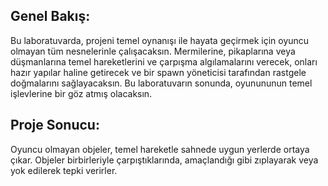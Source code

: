 ## Genel Bakış:
Bu laboratuvarda, projeni temel oynanışı ile hayata geçirmek için oyuncu olmayan tüm nesnelerinle çalışacaksın. Mermilerine, pikaplarına veya düşmanlarına temel hareketlerini ve çarpışma algılamalarını verecek, onları hazır yapılar haline getirecek ve bir spawn yöneticisi tarafından rastgele doğmalarını sağlayacaksın. Bu laboratuvarın sonunda, oyunununun temel işlevlerine bir göz atmış olacaksın.


## Proje Sonucu:
Oyuncu olmayan objeler, temel hareketle sahnede uygun yerlerde ortaya çıkar. Objeler birbirleriyle çarpıştıklarında, amaçlandığı gibi zıplayarak veya yok edilerek tepki verirler.

